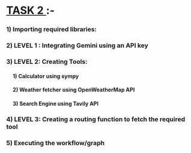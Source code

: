 # <u> TASK 2 </u> :-

### 1) Importing required libraries:
### 2) LEVEL 1 : Integrating Gemini using an API key
### 3) LEVEL 2: Creating Tools:
#### &emsp; 1) Calculator using sympy
#### &emsp; 2) Weather fetcher using OpenWeatherMap API
#### &emsp; 3) Search Engine using Tavily API
### 4) LEVEL 3: Creating a routing function to fetch the required tool
### 5) Executing the workflow/graph

